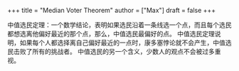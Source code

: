 +++
title = "Median Voter Theorem"
author = ["Max"]
draft = false
+++

中值选民定理：一个数学结论，表明如果选民沿着一条线选一个点，而且每个选民都想选离他偏好最近的那个点，那么，中值选民最偏好的点。
中值选民定理说明，如果每个人都选择离自己偏好最近的一点时，康多塞悖论就不会产生，中值选民击败了所有的挑战者。
中值选民的另一个含义，少数人的观点不会被过多重视。
